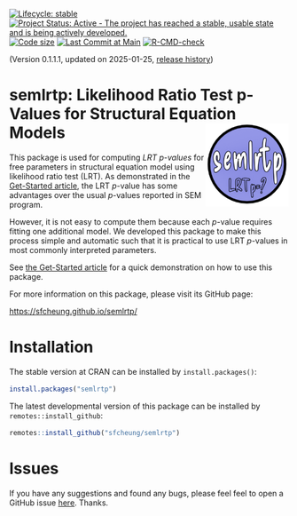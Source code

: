 <!-- badges: start -->
[![Lifecycle: stable](https://img.shields.io/badge/lifecycle-stable-brightgreen.svg)](https://lifecycle.r-lib.org/articles/stages.html#stable)
[![Project Status: Active - The project has reached a stable, usable state and is being actively developed.](https://www.repostatus.org/badges/latest/active.svg)](https://www.repostatus.org/#active)
[![Code size](https://img.shields.io/github/languages/code-size/sfcheung/semlrtp.svg)](https://github.com/sfcheung/semlrtp)
[![Last Commit at Main](https://img.shields.io/github/last-commit/sfcheung/semlrtp.svg)](https://github.com/sfcheung/semlrtp/commits/main)
[![R-CMD-check](https://github.com/sfcheung/semlrtp/actions/workflows/R-CMD-check.yaml/badge.svg)](https://github.com/sfcheung/semlrtp/actions/workflows/R-CMD-check.yaml)
<!-- badges: end -->

(Version 0.1.1.1, updated on 2025-01-25, [release history](https://sfcheung.github.io/semlrtp/news/index.html))

# semlrtp: Likelihood Ratio Test p-Values for Structural Equation Models <img src="man/figures/logo.png" align="right" height="150" />

This package is used for computing *LRT* *p*-*values*
for free parameters
in structural equation model using likelihood ratio test (LRT).
As demonstrated in the [Get-Started article](https://sfcheung.github.io/semlrtp/articles/semlrtp.html),
the LRT *p*-value has some advantages over the usual *p*-values
reported in SEM program.

However, it is not easy to compute
them because each *p*-value requires fitting one additional
model. We developed this package to make this process simple
and automatic such that it is practical to use LRT *p*-values
in most commonly interpreted parameters.

See [the Get-Started article](https://sfcheung.github.io/semlrtp/articles/semlrtp.html)
for a quick demonstration on how to use this package.

For more information on this package, please visit its GitHub page:

https://sfcheung.github.io/semlrtp/

# Installation

The stable version at CRAN can be installed by `install.packages()`:

```r
install.packages("semlrtp")
```

The latest developmental version of this package can be installed by `remotes::install_github`:

```r
remotes::install_github("sfcheung/semlrtp")
```

# Issues

If you have any suggestions and found any bugs, please feel
feel to open a GitHub issue [here](https://github.com/sfcheung/semlrtp/issues).
Thanks.